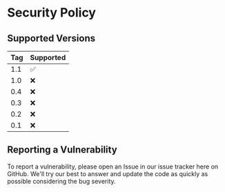 # Security Policy

## Supported Versions

| Tag     | Supported          |
| ------- | ------------------ |
| 1.1     | :white_check_mark: |
| 1.0     | :x:                |
| 0.4     | :x:                |
| 0.3     | :x:                |
| 0.2     | :x:                |
| 0.1     | :x:                |

## Reporting a Vulnerability

To report a vulnerability, please open an Issue in our issue tracker here on GitHub.
We'll try our best to answer and update the code as quickly as possible considering the bug severity.
